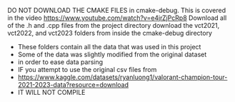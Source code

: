 DO NOT DOWNLOAD THE CMAKE FILES in cmake-debug. This is covered in the video
https://www.youtube.com/watch?v=e4jrZjPcRp8
Download all of the .h and .cpp files from the project directory
download the vct2021, vct2022, and vct2023 folders from inside the cmake-debug directory
  - These folders contain all the data that was used in this project
  - Some of the data was slightly modified from the original dataset
  - in order to ease data parsing
  - IF you attempt to use the original csv files from
  - https://www.kaggle.com/datasets/ryanluong1/valorant-champion-tour-2021-2023-data?resource=download
  - IT WILL NOT COMPILE
